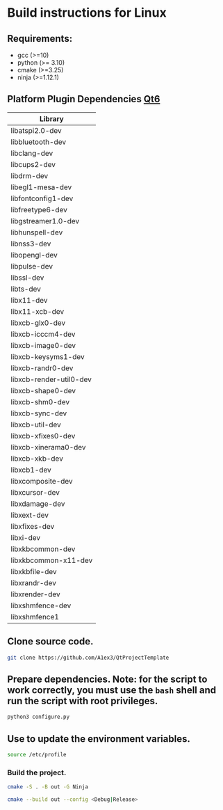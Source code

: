 # Build instructions for Linux

## Requirements:
- gcc (>=10)
- python (>= 3.10)
- cmake (>=3.25)
- ninja (>=1.12.1)

## Platform Plugin Dependencies [Qt6](https://doc.qt.io/qt-6/linux-requirements.html)
| Library                                 |
|-----------------------------------------|
| libatspi2.0-dev                         |
| libbluetooth-dev                        |
| libclang-dev                            |
| libcups2-dev                            |
| libdrm-dev                              |
| libegl1-mesa-dev                        |
| libfontconfig1-dev                      |
| libfreetype6-dev                        |
| libgstreamer1.0-dev                     |
| libhunspell-dev                         |
| libnss3-dev                             |
| libopengl-dev                           |
| libpulse-dev                            |
| libssl-dev                              |
| libts-dev                               |
| libx11-dev                              |
| libx11-xcb-dev                          |
| libxcb-glx0-dev                         |
| libxcb-icccm4-dev                       |
| libxcb-image0-dev                       |
| libxcb-keysyms1-dev                     |
| libxcb-randr0-dev                       |
| libxcb-render-util0-dev                 |
| libxcb-shape0-dev                       |
| libxcb-shm0-dev                         |
| libxcb-sync-dev                         |
| libxcb-util-dev                         |
| libxcb-xfixes0-dev                      |
| libxcb-xinerama0-dev                    |
| libxcb-xkb-dev                          |
| libxcb1-dev                             |
| libxcomposite-dev                       |
| libxcursor-dev                          |
| libxdamage-dev                          |
| libxext-dev                             |
| libxfixes-dev                           |
| libxi-dev                               |
| libxkbcommon-dev                        |
| libxkbcommon-x11-dev                    |
| libxkbfile-dev                          |
| libxrandr-dev                           |
| libxrender-dev                          |
| libxshmfence-dev                        |
| libxshmfence1                           |

## Clone source code.
```bash
git clone https://github.com/A1ex3/QtProjectTemplate
```

## Prepare dependencies. Note: for the script to work correctly, you must use the `bash` shell and run the script with root privileges.
```bash
python3 configure.py
```

## Use to update the environment variables.
```bash
source /etc/profile
```

### Build the project.
```bash
cmake -S . -B out -G Ninja
```

```bash
cmake --build out --config <Debug|Release>
```